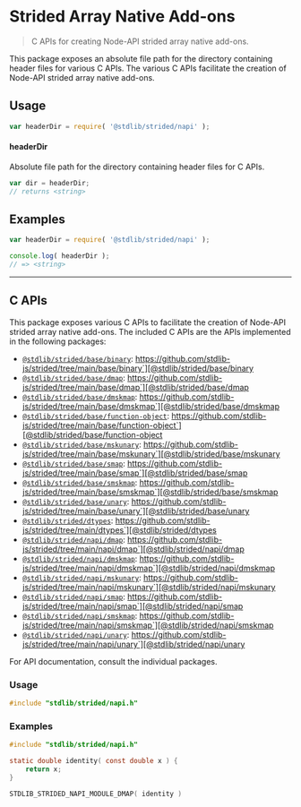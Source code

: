 <!--

@license Apache-2.0

Copyright (c) 2020 The Stdlib Authors.

Licensed under the Apache License, Version 2.0 (the "License");
you may not use this file except in compliance with the License.
You may obtain a copy of the License at

   http://www.apache.org/licenses/LICENSE-2.0

Unless required by applicable law or agreed to in writing, software
distributed under the License is distributed on an "AS IS" BASIS,
WITHOUT WARRANTIES OR CONDITIONS OF ANY KIND, either express or implied.
See the License for the specific language governing permissions and
limitations under the License.

-->

# Strided Array Native Add-ons

> C APIs for creating Node-API strided array native add-ons.

<!-- Section to include introductory text. Make sure to keep an empty line after the intro `section` element and another before the `/section` close. -->

<section class="intro">

This package exposes an absolute file path for the directory containing header files for various C APIs. The various C APIs facilitate the creation of Node-API strided array native add-ons.

</section>

<!-- /.intro -->

<!-- Package usage documentation. -->

<section class="usage">

## Usage

```javascript
var headerDir = require( '@stdlib/strided/napi' );
```

#### headerDir

Absolute file path for the directory containing header files for C APIs.

```javascript
var dir = headerDir;
// returns <string>
```

</section>

<!-- /.usage -->

<!-- Package usage notes. Make sure to keep an empty line after the `section` element and another before the `/section` close. -->

<section class="notes">

</section>

<!-- /.notes -->

<!-- Package usage examples. -->

<section class="examples">

## Examples

```javascript
var headerDir = require( '@stdlib/strided/napi' );

console.log( headerDir );
// => <string>
```

</section>

<!-- /.examples -->

<!-- C interface documentation. -->

* * *

<section class="c">

## C APIs

<!-- Section to include introductory text. Make sure to keep an empty line after the intro `section` element and another before the `/section` close. -->

<section class="intro">

This package exposes various C APIs to facilitate the creation of Node-API strided array native add-ons. The included C APIs are the APIs implemented in the following packages:

<!-- NOTE: please keep in alphabetical order -->

-   [`@stdlib/strided/base/binary`][@stdlib/strided/base/binary]: https://github.com/stdlib-js/strided/tree/main/base/binary`][@stdlib/strided/base/binary
-   [`@stdlib/strided/base/dmap`][@stdlib/strided/base/dmap]: https://github.com/stdlib-js/strided/tree/main/base/dmap`][@stdlib/strided/base/dmap
-   [`@stdlib/strided/base/dmskmap`][@stdlib/strided/base/dmskmap]: https://github.com/stdlib-js/strided/tree/main/base/dmskmap`][@stdlib/strided/base/dmskmap
-   [`@stdlib/strided/base/function-object`][@stdlib/strided/base/function-object]: https://github.com/stdlib-js/strided/tree/main/base/function-object`][@stdlib/strided/base/function-object
-   [`@stdlib/strided/base/mskunary`][@stdlib/strided/base/mskunary]: https://github.com/stdlib-js/strided/tree/main/base/mskunary`][@stdlib/strided/base/mskunary
-   [`@stdlib/strided/base/smap`][@stdlib/strided/base/smap]: https://github.com/stdlib-js/strided/tree/main/base/smap`][@stdlib/strided/base/smap
-   [`@stdlib/strided/base/smskmap`][@stdlib/strided/base/smskmap]: https://github.com/stdlib-js/strided/tree/main/base/smskmap`][@stdlib/strided/base/smskmap
-   [`@stdlib/strided/base/unary`][@stdlib/strided/base/unary]: https://github.com/stdlib-js/strided/tree/main/base/unary`][@stdlib/strided/base/unary
-   [`@stdlib/strided/dtypes`][@stdlib/strided/dtypes]: https://github.com/stdlib-js/strided/tree/main/dtypes`][@stdlib/strided/dtypes
-   [`@stdlib/strided/napi/dmap`][@stdlib/strided/napi/dmap]: https://github.com/stdlib-js/strided/tree/main/napi/dmap`][@stdlib/strided/napi/dmap
-   [`@stdlib/strided/napi/dmskmap`][@stdlib/strided/napi/dmskmap]: https://github.com/stdlib-js/strided/tree/main/napi/dmskmap`][@stdlib/strided/napi/dmskmap
-   [`@stdlib/strided/napi/mskunary`][@stdlib/strided/napi/mskunary]: https://github.com/stdlib-js/strided/tree/main/napi/mskunary`][@stdlib/strided/napi/mskunary
-   [`@stdlib/strided/napi/smap`][@stdlib/strided/napi/smap]: https://github.com/stdlib-js/strided/tree/main/napi/smap`][@stdlib/strided/napi/smap
-   [`@stdlib/strided/napi/smskmap`][@stdlib/strided/napi/smskmap]: https://github.com/stdlib-js/strided/tree/main/napi/smskmap`][@stdlib/strided/napi/smskmap
-   [`@stdlib/strided/napi/unary`][@stdlib/strided/napi/unary]: https://github.com/stdlib-js/strided/tree/main/napi/unary`][@stdlib/strided/napi/unary

For API documentation, consult the individual packages.

</section>

<!-- /.intro -->

<!-- C usage documentation. -->

<section class="usage">

### Usage

```c
#include "stdlib/strided/napi.h"
```

</section>

<!-- /.usage -->

<!-- C API usage notes. Make sure to keep an empty line after the `section` element and another before the `/section` close. -->

<section class="notes">

</section>

<!-- /.notes -->

<!-- C API usage examples. -->

<section class="examples">

### Examples

```c
#include "stdlib/strided/napi.h"

static double identity( const double x ) {
    return x;
}

STDLIB_STRIDED_NAPI_MODULE_DMAP( identity )
```

</section>

<!-- /.examples -->

</section>

<!-- /.c -->

<!-- Section to include cited references. If references are included, add a horizontal rule *before* the section. Make sure to keep an empty line after the `section` element and another before the `/section` close. -->

<section class="references">

</section>

<!-- /.references -->

<!-- Section for all links. Make sure to keep an empty line after the `section` element and another before the `/section` close. -->

<section class="links">

[@stdlib/strided/base/binary]: https://github.com/stdlib-js/strided/tree/main/base/binary

[@stdlib/strided/base/dmap]: https://github.com/stdlib-js/strided/tree/main/base/dmap

[@stdlib/strided/base/dmskmap]: https://github.com/stdlib-js/strided/tree/main/base/dmskmap

[@stdlib/strided/base/function-object]: https://github.com/stdlib-js/strided/tree/main/base/function-object

[@stdlib/strided/base/mskunary]: https://github.com/stdlib-js/strided/tree/main/base/mskunary

[@stdlib/strided/base/smap]: https://github.com/stdlib-js/strided/tree/main/base/smap

[@stdlib/strided/base/smskmap]: https://github.com/stdlib-js/strided/tree/main/base/smskmap

[@stdlib/strided/base/unary]: https://github.com/stdlib-js/strided/tree/main/base/unary

[@stdlib/strided/dtypes]: https://github.com/stdlib-js/strided/tree/main/dtypes

[@stdlib/strided/napi/dmap]: https://github.com/stdlib-js/strided/tree/main/napi/dmap

[@stdlib/strided/napi/dmskmap]: https://github.com/stdlib-js/strided/tree/main/napi/dmskmap

[@stdlib/strided/napi/mskunary]: https://github.com/stdlib-js/strided/tree/main/napi/mskunary

[@stdlib/strided/napi/smap]: https://github.com/stdlib-js/strided/tree/main/napi/smap

[@stdlib/strided/napi/smskmap]: https://github.com/stdlib-js/strided/tree/main/napi/smskmap

[@stdlib/strided/napi/unary]: https://github.com/stdlib-js/strided/tree/main/napi/unary

</section>

<!-- /.links -->
